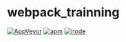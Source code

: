 # webpack_trainning


[![AppVeyor](https://img.shields.io/appveyor/ci/gruntjs/grunt.svg)]() [![apm](https://img.shields.io/apm/l/vim-mode.svg)]() [![node](https://img.shields.io/node/v/passport.svg)]()
